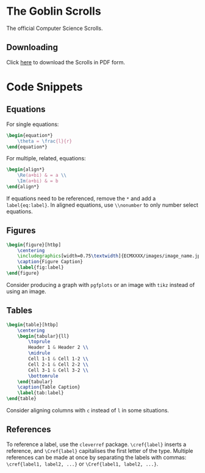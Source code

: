 # The Goblin Scrolls

The official Computer Science Scrolls.

## Downloading

Click [here](https://gitlab.com/kitdacatsun/goblin-scrolls/-/jobs/artifacts/master/download?job=build) to download the Scrolls in PDF form.

# Code Snippets

## Equations

For single equations:

```tex
\begin{equation*}
    \theta = \frac{l}{r}
\end{equation*}
```

For multiple, related, equations:

```tex
\begin{align*}
    \Re(a+bi) & = a \\
    \Im(a+bi) & = b
\end{align*}
```

If equations need to be referenced, remove the `*` and add a `label{eq:label}`. In aligned equations, use `\\nonumber` to only number select equations.

## Figures

```tex
\begin{figure}[htbp]
    \centering
    \includegraphics[width=0.75\textwidth]{ECMXXXX/images/image_name.jpg}
    \caption{Figure Caption}
    \label{fig:label}
\end{figure}
```

Consider producing a graph with `pgfplots` or an image with `tikz` instead of using an image.

## Tables

```tex
\begin{table}[htbp]
    \centering
    \begin{tabular}{ll}
        \toprule
        Header 1 & Header 2 \\
        \midrule
        Cell 1-1 & Cell 1-2 \\
        Cell 2-1 & Cell 2-2 \\
        Cell 3-1 & Cell 3-2 \\
        \bottomrule
    \end{tabular}
    \caption{Table Caption}
    \label{tab:label}
\end{table}
```

Consider aligning columns with `c` instead of `l` in some situations.

## References

To reference a label, use the `cleverref` package. `\cref{label}` inserts a reference, and `\Cref{label}` capitalises the first letter of the type. Multiple references can be made at once by separating the labels with commas: `\cref{label1, label2, ...}` or `\Cref{label1, label2, ...}`.
